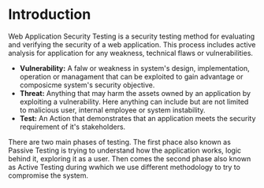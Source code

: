 # Introduction

Web Application Security Testing is a security testing method for evaluating and verifying the security of a web application. This process includes active analysis for application for any weakness, technical flaws or vulnerabilities.

- **Vulnerability:** A falw or weakness in system's design, implementation, operation or managament that can be exploited to gain advantage or composicme system's security objective.
- **Threat:** Anything that may harm the assets owned by an application by exploiting a vulnerability. Here anything can include but are not limited to malicious user, internal employee or system instability.
- **Test:** An Action that demonstrates that an application meets the security requirement of it's stakeholders.

There are two main phases of testing. The first phace also known as Passive Testing is trying to understand how the application works, logic behind it, exploring it as a user. Then comes the second phase also known as Active Testing during wwhich we use different methodology to try to compromise the system.
